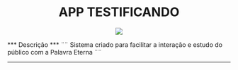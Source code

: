 <h1 align="center"> APP TESTIFICANDO </h1>

<p align="center">
<img src="https://i.ytimg.com/vi/EedbZVp-LHw/maxresdefault.jpg"/>
</p>
*** Descrição ***
¨¨ Sistema criado para facilitar a interação e estudo do público com a Palavra Eterna ¨¨

***